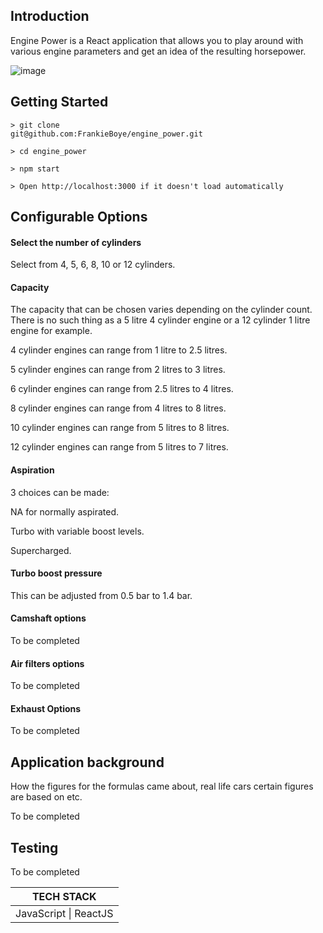 ## Introduction

Engine Power is a React application that allows you to play around with various engine parameters and get an idea of the resulting horsepower.

![image](https://user-images.githubusercontent.com/44870179/83924342-5742cb80-a77c-11ea-9528-3822065a7358.png)

## Getting Started

```
> git clone
git@github.com:FrankieBoye/engine_power.git

> cd engine_power

> npm start

> Open http://localhost:3000 if it doesn't load automatically

```

## Configurable Options

#### Select the number of cylinders

Select from 4, 5, 6, 8, 10 or 12 cylinders.

#### Capacity

The capacity that can be chosen varies depending on the cylinder count. There is no such thing as a 5 litre 4 cylinder engine or a 12 cylinder 1 litre engine for example.

4 cylinder engines can range from 1 litre to 2.5 litres.

5 cylinder engines can range from 2 litres to 3 litres.

6 cylinder engines can range from 2.5 litres to 4 litres.

8 cylinder engines can range from 4 litres to 8 litres.

10 cylinder engines can range from 5 litres to 8 litres.

12 cylinder engines can range from 5 litres to 7 litres.

#### Aspiration

3 choices can be made:

NA for normally aspirated.

Turbo with variable boost levels.

Supercharged.

#### Turbo boost pressure

This can be adjusted from 0.5 bar to 1.4 bar.

#### Camshaft options

To be completed

#### Air filters options

To be completed

#### Exhaust Options

To be completed

## Application background

How the figures for the formulas came about, real life cars certain figures are based on etc.

To be completed


## Testing

To be completed


|      TECH STACK                                      |
|    :------:                                          |
|JavaScript \| ReactJS
